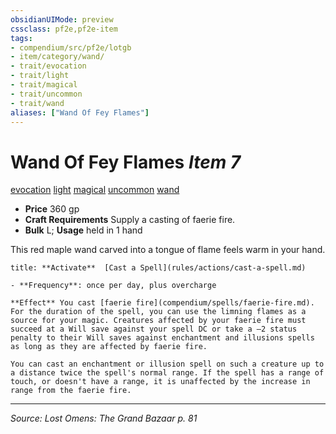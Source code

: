 ```yaml
---
obsidianUIMode: preview
cssclass: pf2e,pf2e-item
tags:
- compendium/src/pf2e/lotgb
- item/category/wand/
- trait/evocation
- trait/light
- trait/magical
- trait/uncommon
- trait/wand
aliases: ["Wand Of Fey Flames"]
---
```

# Wand Of Fey Flames *Item 7*  
[evocation](evocation.md "Evocation School Trait")  [light](Reference/Rules/Traits/light.md "Light Effect Trait")  [magical](magical.md "Magical Item Trait")  [uncommon](uncommon.md "Uncommon Rarity Trait")  [wand](wand.md "Wand Item Trait")  

- **Price** 360 gp
- **Craft Requirements** Supply a casting of faerie fire.
- **Bulk** L; **Usage** held in 1 hand

This red maple wand carved into a tongue of flame feels warm in your hand.

```ad-embed-ability
title: **Activate**  [Cast a Spell](rules/actions/cast-a-spell.md)

- **Frequency**: once per day, plus overcharge

**Effect** You cast [faerie fire](compendium/spells/faerie-fire.md). For the duration of the spell, you can use the limning flames as a source for your magic. Creatures affected by your faerie fire must succeed at a Will save against your spell DC or take a –2 status penalty to their Will saves against enchantment and illusions spells as long as they are affected by faerie fire.

You can cast an enchantment or illusion spell on such a creature up to a distance twice the spell's normal range. If the spell has a range of touch, or doesn't have a range, it is unaffected by the increase in range from the faerie fire.
```


---
*Source: Lost Omens: The Grand Bazaar p. 81*